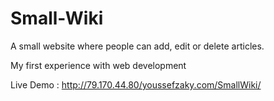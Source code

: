 # Small-Wiki

A small website where people can add, edit or delete articles.

My first experience with web development

Live Demo : http://79.170.44.80/youssefzaky.com/SmallWiki/
